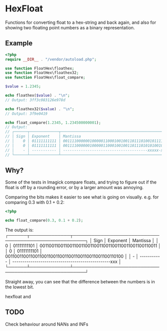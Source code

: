 # HexFloat

Functions for converting float to a hex-string and back again, and also for showing two floating point numbers as a binary representation.


## Example

```php
<?php
require __DIR__ . "/vendor/autoload.php";

use function FloatHex\floathex;
use function FloatHex\floathex32;
use function FloatHex\float_compare;

$value = 1.2345;

echo floathex($value) . "\n";
// Output: 3ff3c083126e978d

echo floathex32($value) . "\n";
// Output: 3f9e0419

echo float_compare(1.2345, 1.234500000001);
// Output:
// ┌──────┬─────────────┬──────────────────────────────────────────────────────┐
// │ Sign │ Exponent    │ Mantissa                                             │
// │    0 │ 01111111111 │ 0011110000001000001100010010011011101001011110001101 │
// │    0 │ 01111111111 │ 0011110000001000001100010010011011101010100100100101 │
// │    - │ ----------- │ --------------------------------------xxxxx-x-x-x--- │
// └──────┴─────────────┴──────────────────────────────────────────────────────┘

```

## Why?

Some of the tests in Imagick compare floats, and trying to figure out if the float is off by a rounding error, or by a larger amount was annoying.

Comparing the bits makes it easier to see what is going on visually. e.g. for comparing 0.3 with 0.1 + 0.2: 

```php
<?php

echo float_compare(0.3, 0.1 + 0.2);

```

The output is:
┌──────┬─────────────┬──────────────────────────────────────────────────────┐
│ Sign │ Exponent    │ Mantissa                                             │
│    0 │ 01111111101 │ 0011001100110011001100110011001100110011001100110011 │
│    0 │ 01111111101 │ 0011001100110011001100110011001100110011001100110100 │
│    - │ ----------- │ -------------------------------------------------xxx │
└──────┴─────────────┴──────────────────────────────────────────────────────┘

Straight away, you can see that the difference between the numbers is in the lowest bit.

hexfloat and 

## TODO 

Check behaviour around NANs and INFs
